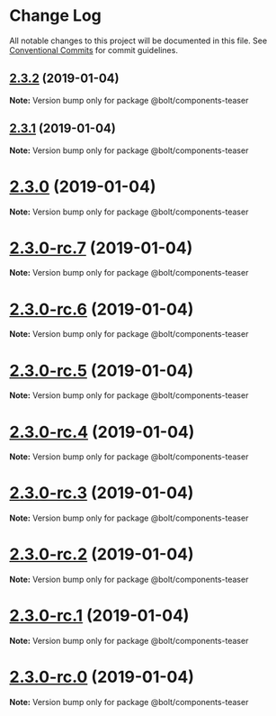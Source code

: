 # Change Log

All notable changes to this project will be documented in this file.
See [Conventional Commits](https://conventionalcommits.org) for commit guidelines.

## [2.3.2](https://github.com/bolt-design-system/bolt/tree/master/packages/components/bolt-teaser/compare/v2.3.1...v2.3.2) (2019-01-04)

**Note:** Version bump only for package @bolt/components-teaser





## [2.3.1](https://github.com/bolt-design-system/bolt/tree/master/packages/components/bolt-teaser/compare/v2.3.0...v2.3.1) (2019-01-04)

**Note:** Version bump only for package @bolt/components-teaser





# [2.3.0](https://github.com/bolt-design-system/bolt/tree/master/packages/components/bolt-teaser/compare/v2.3.0-rc.7...v2.3.0) (2019-01-04)

**Note:** Version bump only for package @bolt/components-teaser





# [2.3.0-rc.7](https://github.com/bolt-design-system/bolt/tree/master/packages/components/bolt-teaser/compare/v2.3.0-rc.6...v2.3.0-rc.7) (2019-01-04)

**Note:** Version bump only for package @bolt/components-teaser





# [2.3.0-rc.6](https://github.com/bolt-design-system/bolt/tree/master/packages/components/bolt-teaser/compare/v2.3.0-rc.5...v2.3.0-rc.6) (2019-01-04)

**Note:** Version bump only for package @bolt/components-teaser





# [2.3.0-rc.5](https://github.com/bolt-design-system/bolt/tree/master/packages/components/bolt-teaser/compare/v2.3.0-rc.4...v2.3.0-rc.5) (2019-01-04)

**Note:** Version bump only for package @bolt/components-teaser





# [2.3.0-rc.4](https://github.com/bolt-design-system/bolt/tree/master/packages/components/bolt-teaser/compare/v2.3.0-rc.3...v2.3.0-rc.4) (2019-01-04)

**Note:** Version bump only for package @bolt/components-teaser





# [2.3.0-rc.3](https://github.com/bolt-design-system/bolt/tree/master/packages/components/bolt-teaser/compare/v2.3.0-rc.2...v2.3.0-rc.3) (2019-01-04)

**Note:** Version bump only for package @bolt/components-teaser





# [2.3.0-rc.2](https://github.com/bolt-design-system/bolt/tree/master/packages/components/bolt-teaser/compare/v2.3.0-rc.1...v2.3.0-rc.2) (2019-01-04)

**Note:** Version bump only for package @bolt/components-teaser





# [2.3.0-rc.1](https://github.com/bolt-design-system/bolt/tree/master/packages/components/bolt-teaser/compare/vv2.3.0-rc.0...v2.3.0-rc.1) (2019-01-04)

**Note:** Version bump only for package @bolt/components-teaser





# [2.3.0-rc.0](https://github.com/bolt-design-system/bolt/tree/master/packages/components/bolt-teaser/compare/v2.2.1...v2.3.0-rc.0) (2019-01-04)

**Note:** Version bump only for package @bolt/components-teaser
